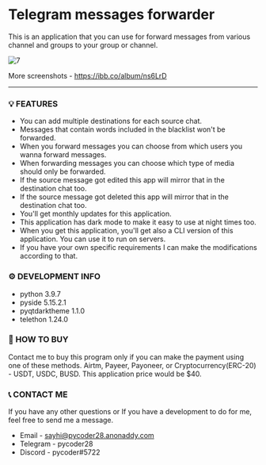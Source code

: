# Telegram messages forwarder

This is an application that you can use for forward messages from various channel and groups to your group or channel.

<img src="https://i.ibb.co/frFB2K2/7.png" alt="7" border="0">

More screenshots - https://ibb.co/album/ns6LrD

------------

### 💡 FEATURES
* You can add multiple destinations for each source chat.
* Messages that contain words included in the blacklist won't be forwarded.
* When you forward messages you can choose from which users you wanna forward messages.
* When forwarding messages you can choose which type of media should only be forwarded.
* If the source message got edited this app will mirror that in the destination chat too.
* If the source message got deleted this app will mirror that in the destination chat too.
* You'll get monthly updates for this application.
* This application has dark mode to make it easy to use at night times too.
* When you get this application, you'll get also a CLI version of this application. You can use it to run on servers.
* If you have your own specific requirements I can make the modifications according to that.

### ⚙️ DEVELOPMENT INFO
* python 3.9.7
* pyside 5.15.2.1
* pyqtdarktheme 1.1.0
* telethon 1.24.0

### 🛒 HOW TO BUY
Contact me to buy this program only if you can make the payment using one of these methods. Airtm, Payeer, Payoneer, or Cryptocurrency(ERC-20) - USDT, USDC, BUSD. This application price would be $40.

### 📞 CONTACT ME
If you have any other questions or If you have a development to do for me, feel free to send me a message.
* Email - sayhi@pycoder28.anonaddy.com
* Telegram - pycoder28
* Discord - pycoder#5722
